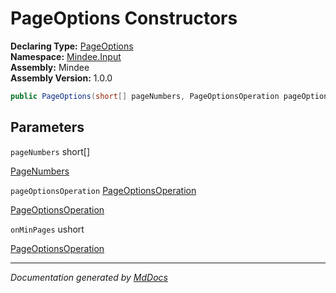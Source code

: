 ﻿<!--  
  <auto-generated>   
    The contents of this file were generated by a tool.  
    Changes to this file may be list if the file is regenerated  
  </auto-generated>   
-->

# PageOptions Constructors

**Declaring Type:** [PageOptions](../index.md)  
**Namespace:** [Mindee.Input](../../index.md)  
**Assembly:** Mindee  
**Assembly Version:** 1.0.0

```csharp
public PageOptions(short[] pageNumbers, PageOptionsOperation pageOptionsOperation = PageOptionsOperation.KeepOnly, ushort onMinPages = 0);
```

## Parameters

`pageNumbers`  short\[\]

[PageNumbers](../properties/PageNumbers.md)

`pageOptionsOperation`  [PageOptionsOperation](../../PageOptionsOperation/index.md)

[PageOptionsOperation](../properties/PageOptionsOperation.md)

`onMinPages`  ushort

[PageOptionsOperation](../properties/PageOptionsOperation.md)

___

*Documentation generated by [MdDocs](https://github.com/ap0llo/mddocs)*
